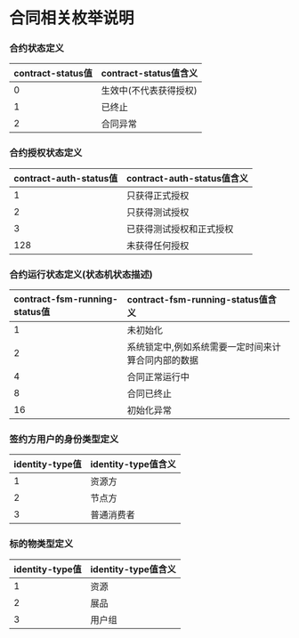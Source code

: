 # 合同相关枚举说明

### 合约状态定义
| **contract-status值** | **contract-status值含义** |
| :--- | :--- |
| 0 | 生效中(不代表获得授权) |
| 1 | 已终止 |
| 2 | 合同异常 |

### 合约授权状态定义
| **contract-auth-status值** | **contract-auth-status值含义** |
| :--- | :--- |
| 1 | 只获得正式授权 |
| 2 | 只获得测试授权 |
| 3 | 已获得测试授权和正式授权 |
| 128 | 未获得任何授权 |


### 合约运行状态定义(状态机状态描述)
| **contract-fsm-running-status值** | **contract-fsm-running-status值含义** |
| :--- | :--- |
| 1 | 未初始化 |
| 2 | 系统锁定中,例如系统需要一定时间来计算合同内部的数据 |
| 4 | 合同正常运行中 |
| 8 | 合同已终止 |
| 16 | 初始化异常 |

### 签约方用户的身份类型定义
| **identity-type值** | **identity-type值含义** |
| :--- | :--- |
| 1 | 资源方 |
| 2 | 节点方 |
| 3 | 普通消费者 |

### 标的物类型定义
| **identity-type值** | **identity-type值含义** |
| :--- | :--- |
| 1 | 资源 |
| 2 | 展品 |
| 3 | 用户组 |


